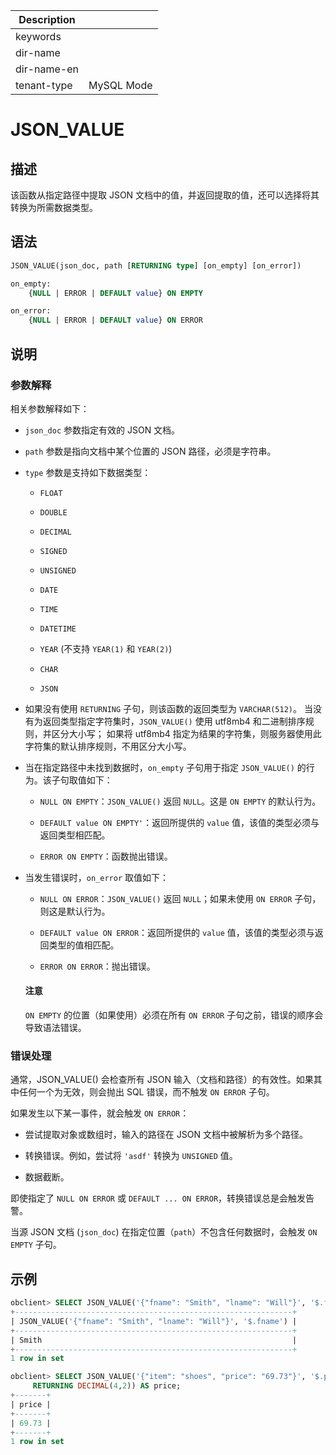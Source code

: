 | Description   |                 |
|---------------|-----------------|
| keywords      |                 |
| dir-name      |                 |
| dir-name-en   |                 |
| tenant-type   | MySQL Mode      |

# JSON_VALUE

## 描述

该函数从指定路径中提取 JSON 文档中的值，并返回提取的值，还可以选择将其转换为所需数据类型。

## 语法

```sql
JSON_VALUE(json_doc, path [RETURNING type] [on_empty] [on_error])

on_empty:
    {NULL | ERROR | DEFAULT value} ON EMPTY

on_error:
    {NULL | ERROR | DEFAULT value} ON ERROR
```

## 说明

### 参数解释

相关参数解释如下：

* `json_doc` 参数指定有效的 JSON 文档。

* `path` 参数是指向文档中某个位置的 JSON 路径，必须是字符串。

* `type` 参数是支持如下数据类型：

  * `FLOAT`

  * `DOUBLE`

  * `DECIMAL`

  * `SIGNED`

  * `UNSIGNED`

  * `DATE`

  * `TIME`

  * `DATETIME`

  * `YEAR` (不支持 `YEAR(1)` 和 `YEAR(2)`)

  * `CHAR`

  * `JSON`

* 如果没有使用 `RETURNING` 子句，则该函数的返回类型为 `VARCHAR(512)`。
  当没有为返回类型指定字符集时，`JSON_VALUE()` 使用 utf8mb4 和二进制排序规则，并区分大小写；
  如果将 utf8mb4 指定为结果的字符集，则服务器使用此字符集的默认排序规则，不用区分大小写。

* 当在指定路径中未找到数据时，`on_empty` 子句用于指定 `JSON_VALUE()` 的行为。该子句取值如下：

  * `NULL ON EMPTY`：`JSON_VALUE()` 返回 `NULL`。这是 `ON EMPTY` 的默认行为。

  * `DEFAULT value ON EMPTY'`：返回所提供的 `value` 值，该值的类型必须与返回类型相匹配。

  * `ERROR ON EMPTY`：函数抛出错误。

* 当发生错误时，`on_error` 取值如下：

  * `NULL ON ERROR`：`JSON_VALUE()` 返回 `NULL`；如果未使用 `ON ERROR` 子句，则这是默认行为。

  * `DEFAULT value ON ERROR`：返回所提供的 `value` 值，该值的类型必须与返回类型的值相匹配。

  * `ERROR ON ERROR`：抛出错误。

  <main id="notice" type='notice'>
    <h4>注意</h4>
    <p><code>ON EMPTY</code> 的位置（如果使用）必须在所有 <code>ON ERROR</code> 子句之前，错误的顺序会导致语法错误。</p>
  </main>

### 错误处理

通常，JSON_VALUE() 会检查所有 JSON 输入（文档和路径）的有效性。如果其中任何一个为无效，则会抛出 SQL 错误，而不触发 `ON ERROR` 子句。

如果发生以下某一事件，就会触发 `ON ERROR`：

* 尝试提取对象或数组时，输入的路径在 JSON 文档中被解析为多个路径。

* 转换错误。例如，尝试将 `'asdf'` 转换为 `UNSIGNED` 值。

* 数据截断。

即使指定了 `NULL ON ERROR` 或 `DEFAULT ... ON ERROR`，转换错误总是会触发告警。

当源 JSON 文档 (`json_doc`) 在指定位置（`path`）不包含任何数据时，会触发 `ON EMPTY` 子句。

## 示例

```sql
obclient> SELECT JSON_VALUE('{"fname": "Smith", "lname": "Will"}', '$.fname');
+--------------------------------------------------------------+
| JSON_VALUE('{"fname": "Smith", "lname": "Will"}', '$.fname') |
+--------------------------------------------------------------+
| Smith                                                        |
+--------------------------------------------------------------+
1 row in set

obclient> SELECT JSON_VALUE('{"item": "shoes", "price": "69.73"}', '$.price'
     RETURNING DECIMAL(4,2)) AS price;
+-------+
| price |
+-------+
| 69.73 |
+-------+
1 row in set
```
